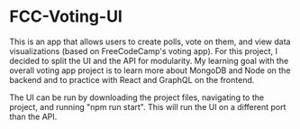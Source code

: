 # FCC-Voting-UI

This is an app that allows users to create polls, vote on them, and view data visualizations (based on FreeCodeCamp's voting app). For this project, I decided to split the UI and the API for modularity. My learning goal with the overall voting app project is to learn more about MongoDB and Node on the backend and to practice with React and GraphQL on the frontend.

The UI can be run by downloading the project files, navigating to the project, and running "npm run start". This will run the UI on a different port than the API.
